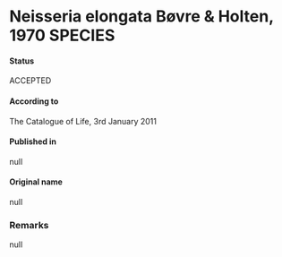 # Neisseria elongata Bøvre & Holten, 1970 SPECIES

#### Status
ACCEPTED

#### According to
The Catalogue of Life, 3rd January 2011

#### Published in
null

#### Original name
null

### Remarks
null